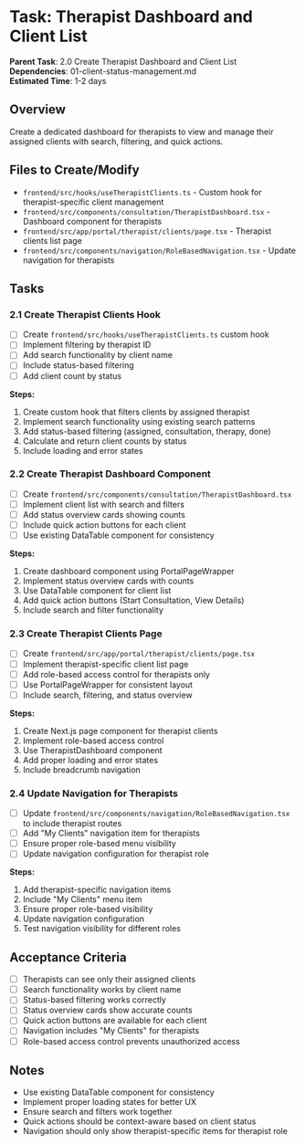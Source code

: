 # Task: Therapist Dashboard and Client List

**Parent Task**: 2.0 Create Therapist Dashboard and Client List  
**Dependencies**: 01-client-status-management.md  
**Estimated Time**: 1-2 days

## Overview
Create a dedicated dashboard for therapists to view and manage their assigned clients with search, filtering, and quick actions.

## Files to Create/Modify
- `frontend/src/hooks/useTherapistClients.ts` - Custom hook for therapist-specific client management
- `frontend/src/components/consultation/TherapistDashboard.tsx` - Dashboard component for therapists
- `frontend/src/app/portal/therapist/clients/page.tsx` - Therapist clients list page
- `frontend/src/components/navigation/RoleBasedNavigation.tsx` - Update navigation for therapists

## Tasks

### 2.1 Create Therapist Clients Hook
- [ ] Create `frontend/src/hooks/useTherapistClients.ts` custom hook
- [ ] Implement filtering by therapist ID
- [ ] Add search functionality by client name
- [ ] Include status-based filtering
- [ ] Add client count by status

**Steps:**
1. Create custom hook that filters clients by assigned therapist
2. Implement search functionality using existing search patterns
3. Add status-based filtering (assigned, consultation, therapy, done)
4. Calculate and return client counts by status
5. Include loading and error states

### 2.2 Create Therapist Dashboard Component
- [ ] Create `frontend/src/components/consultation/TherapistDashboard.tsx`
- [ ] Implement client list with search and filters
- [ ] Add status overview cards showing counts
- [ ] Include quick action buttons for each client
- [ ] Use existing DataTable component for consistency

**Steps:**
1. Create dashboard component using PortalPageWrapper
2. Implement status overview cards with counts
3. Use DataTable component for client list
4. Add quick action buttons (Start Consultation, View Details)
5. Include search and filter functionality

### 2.3 Create Therapist Clients Page
- [ ] Create `frontend/src/app/portal/therapist/clients/page.tsx`
- [ ] Implement therapist-specific client list page
- [ ] Add role-based access control for therapists only
- [ ] Use PortalPageWrapper for consistent layout
- [ ] Include search, filtering, and status overview

**Steps:**
1. Create Next.js page component for therapist clients
2. Implement role-based access control
3. Use TherapistDashboard component
4. Add proper loading and error states
5. Include breadcrumb navigation

### 2.4 Update Navigation for Therapists
- [ ] Update `frontend/src/components/navigation/RoleBasedNavigation.tsx` to include therapist routes
- [ ] Add "My Clients" navigation item for therapists
- [ ] Ensure proper role-based menu visibility
- [ ] Update navigation configuration for therapist role

**Steps:**
1. Add therapist-specific navigation items
2. Include "My Clients" menu item
3. Ensure proper role-based visibility
4. Update navigation configuration
5. Test navigation visibility for different roles

## Acceptance Criteria
- [ ] Therapists can see only their assigned clients
- [ ] Search functionality works by client name
- [ ] Status-based filtering works correctly
- [ ] Status overview cards show accurate counts
- [ ] Quick action buttons are available for each client
- [ ] Navigation includes "My Clients" for therapists
- [ ] Role-based access control prevents unauthorized access

## Notes
- Use existing DataTable component for consistency
- Implement proper loading states for better UX
- Ensure search and filters work together
- Quick actions should be context-aware based on client status
- Navigation should only show therapist-specific items for therapist role
